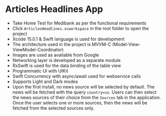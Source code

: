 # Articles Headlines App

- Take Home Test for Medibank as per the functional requirements
- Click `ArticlesHeadlines.xcworkspace` in the root folder to open the project
- Xcode 15.0.1 & Swift language is used for development
- The architecture used in the project is MVVM-C (Model-View-ViewModel-Coordinator)
- Images are used as available from Google
- Networking layer is developed as a separate module
- RxSwift is used for the data binding of the table view
- Programmatic UI with UIKit
- Swift Concurrency with async/await used for webservice calls
- Supports Light and Dark modes
- Upon the first install, no news source will be selected by default. The news will be fetched with the query `country=us`. Users can then select the news sources of their choice from the `Sources` tab in the application. Once the user selects one or more sources, then the news will be fetched from the selected sources only.
